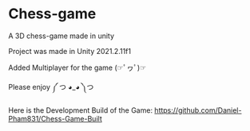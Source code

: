 # Chess-game
A 3D chess-game made in unity

Project was made in Unity 2021.2.11f1

Added Multiplayer for the game (☞ﾟヮﾟ)☞

Please enjoy ༼ つ ◕_◕ ༽つ

Here is the Development Build of the Game: https://github.com/Daniel-Pham831/Chess-Game-Built

